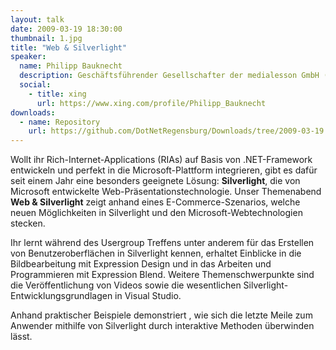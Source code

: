 ```yaml
---
layout: talk
date: 2009-03-19 18:30:00
thumbnail: 1.jpg
title: "Web & Silverlight"
speaker:
  name: Philipp Bauknecht
  description: Geschäftsführender Gesellschafter der medialesson GmbH (Pforzheim) und dort für die Beratung, Konzeption und Produktion von Lösungen für webbasierte und lokale Rich-Media-Anwendungen zuständig. Neben zahlreichen Projekten mit kleinen und mittelständischen Kunden sammelte er wertvolle Erfahrungen in der Entwicklung von Lernsoftware für den Geschichtsunterricht. Sein Know-how gibt er seit zwei Jahren an Studenten der Hochschule Pforzheim weiter. Seit 2008 beschäftigt er sich intensiv mit Microsoft Silverlight. Das von ihm entwickelte Silverlight Szenario vermittelt er als Trainer und als Autor von CodeClips. Seinem Studium zum Diplombetriebswirt mit der Fachrichtung Werbung verdankt er seine kreative Denkweise und die Sammelleidenschaft für Werbeclips.
  social:
    - title: xing
      url: https://www.xing.com/profile/Philipp_Bauknecht
downloads:
  - name: Repository
    url: https://github.com/DotNetRegensburg/Downloads/tree/2009-03-19
---
```

Wollt ihr Rich-Internet-Applications (RIAs) auf Basis von .NET-Framework entwickeln und perfekt in die Microsoft-Plattform integrieren, gibt es dafür seit einem Jahr eine besonders geeignete Lösung: **Silverlight**, die von Microsoft entwickelte Web-Präsentationstechnologie. Unser Themenabend **Web & Silverlight** zeigt anhand eines E-Commerce-Szenarios, welche neuen Möglichkeiten in Silverlight und den Microsoft-Webtechnologien stecken.
                        
Ihr lernt während des Usergroup Treffens unter anderem  für das Erstellen von Benutzeroberflächen in Silverlight kennen, erhaltet Einblicke in die Bildbearbeitung mit Expression Design und in das Arbeiten und Programmieren mit Expression Blend. Weitere Themenschwerpunkte sind die Veröffentlichung von Videos sowie die wesentlichen Silverlight-Entwicklungsgrundlagen in Visual Studio.
                        
Anhand praktischer Beispiele demonstriert , wie sich die letzte Meile zum Anwender mithilfe von Silverlight durch interaktive Methoden überwinden lässt.